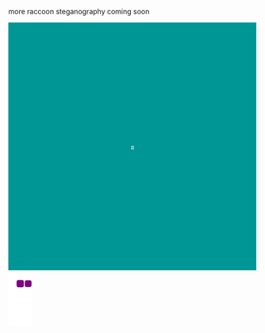 <!--
**pmazumder3927/pmazumder3927** is a ✨ _special_ ✨ repository because its `README.md` (this file) appears on your GitHub profile.

Here are some ideas to get you started:

- 🔭 I’m currently working on ...
- 🌱 I’m currently learning ...
- 👯 I’m looking to collaborate on ...
- 🤔 I’m looking for help with ...
- 💬 Ask me about ...
- 📫 How to reach me: ...
- 😄 Pronouns: ...
- ⚡ Fun fact: ...
-->
 <!-- LANGUAGES BREAKDOWN (STATIC EXAMPLE) START -->

 <!-- LANGUAGES BREAKDOWN (STATIC EXAMPLE) END -->
more raccoon steganography coming soon

![raccoon](https://github.com/pmazumder3927/pmazumder3927/blob/main/raccoon.png)
![snake graph](https://github.com/pmazumder3927/pmazumder3927/blob/output/github-contribution-grid-snake.gif)
